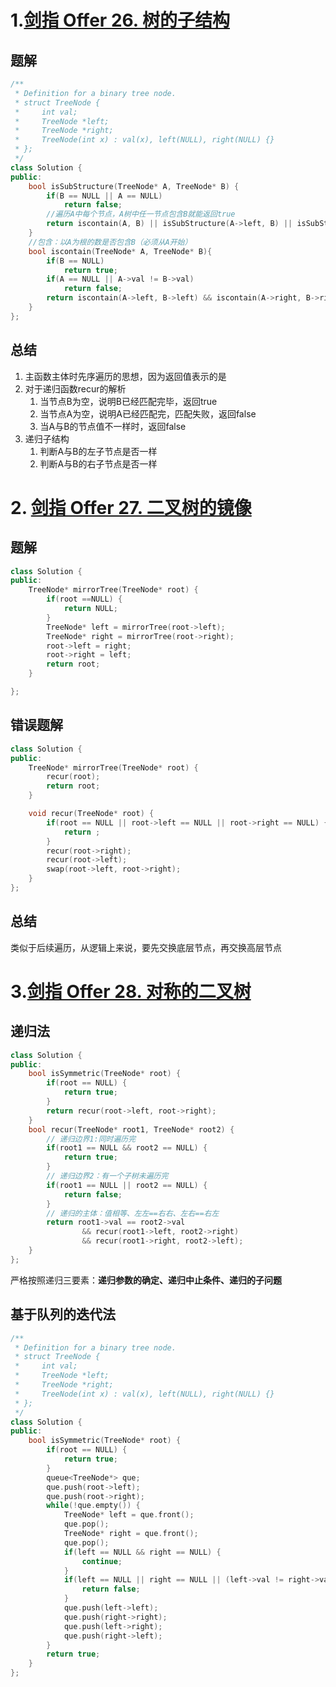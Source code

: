 # 1.[剑指 Offer 26. 树的子结构](https://leetcode-cn.com/problems/shu-de-zi-jie-gou-lcof/)

##	题解

```C++
/**
 * Definition for a binary tree node.
 * struct TreeNode {
 *     int val;
 *     TreeNode *left;
 *     TreeNode *right;
 *     TreeNode(int x) : val(x), left(NULL), right(NULL) {}
 * };
 */
class Solution {
public:
    bool isSubStructure(TreeNode* A, TreeNode* B) {
        if(B == NULL || A == NULL)
            return false;
        //遍历A中每个节点，A树中任一节点包含B就能返回true
        return iscontain(A, B) || isSubStructure(A->left, B) || isSubStructure(A->right, B);
    }
    //包含：以A为根的数是否包含B（必须从A开始）
    bool iscontain(TreeNode* A, TreeNode* B){
        if(B == NULL)
            return true;
        if(A == NULL || A->val != B->val)
            return false;
        return iscontain(A->left, B->left) && iscontain(A->right, B->right);
    }
};
```

## 总结

1. 主函数主体时先序遍历的思想，因为返回值表示的是
2. 对于递归函数recur的解析
   1. 当节点B为空，说明B已经匹配完毕，返回true
   2. 当节点A为空，说明A已经匹配完，匹配失败，返回false
   3. 当A与B的节点值不一样时，返回false
3. 递归子结构
   1. 判断A与B的左子节点是否一样
   2. 判断A与B的右子节点是否一样



# 2. [剑指 Offer 27. 二叉树的镜像](https://leetcode-cn.com/problems/er-cha-shu-de-jing-xiang-lcof/)

## 题解

```c++
class Solution {
public:
    TreeNode* mirrorTree(TreeNode* root) {
        if(root ==NULL) {
            return NULL;
        }
        TreeNode* left = mirrorTree(root->left);
        TreeNode* right = mirrorTree(root->right);
        root->left = right;
        root->right = left;
        return root;
    }

};
```

## 错误题解

```c++
class Solution {
public:
    TreeNode* mirrorTree(TreeNode* root) {
        recur(root);
        return root;
    }

    void recur(TreeNode* root) {
        if(root == NULL || root->left == NULL || root->right == NULL) {
            return ;
        }
        recur(root->right);
        recur(root->left);
        swap(root->left, root->right);
    }
};
```



## 总结

类似于后续遍历，从逻辑上来说，要先交换底层节点，再交换高层节点



# 3.[剑指 Offer 28. 对称的二叉树](https://leetcode-cn.com/problems/dui-cheng-de-er-cha-shu-lcof/)

## 递归法

```c++
class Solution {
public:
    bool isSymmetric(TreeNode* root) {
        if(root == NULL) {
            return true;
        }
        return recur(root->left, root->right);
    }
    bool recur(TreeNode* root1, TreeNode* root2) {
        // 递归边界1:同时遍历完
        if(root1 == NULL && root2 == NULL) {
            return true;
        }
        // 递归边界2：有一个子树未遍历完
        if(root1 == NULL || root2 == NULL) {
            return false;
        }
        // 递归的主体：值相等、左左==右右、左右==右左
        return root1->val == root2->val 
                && recur(root1->left, root2->right) 
                && recur(root1->right, root2->left);
    }
};
```

严格按照递归三要素：**递归参数的确定、递归中止条件、递归的子问题**

## **基于队列的迭代法**

```c++
/**
 * Definition for a binary tree node.
 * struct TreeNode {
 *     int val;
 *     TreeNode *left;
 *     TreeNode *right;
 *     TreeNode(int x) : val(x), left(NULL), right(NULL) {}
 * };
 */
class Solution {
public:
    bool isSymmetric(TreeNode* root) {
        if(root == NULL) {
            return true;
        }
        queue<TreeNode*> que;
        que.push(root->left);
        que.push(root->right);
        while(!que.empty()) {
            TreeNode* left = que.front();
            que.pop();
            TreeNode* right = que.front();
            que.pop();
            if(left == NULL && right == NULL) {
                continue;
            }
            if(left == NULL || right == NULL || (left->val != right->val)) {
                return false;
            }
            que.push(left->left);
            que.push(right->right);
            que.push(left->right);
            que.push(right->left);
        }
        return true;
    }
};
```



